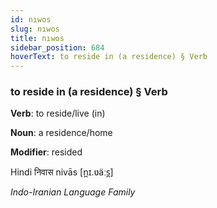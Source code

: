 ```yaml
---
id: nıwos
slug: nıwos
title: nıwos
sidebar_position: 684
hoverText: to reside in (a residence) § Verb
---
```


### to reside in (a residence) § Verb

**Verb**: to reside/live (in)

**Noun**: a residence/home

**Modifier**: resided

Hindi निवास nivās [n̪ɪ.ʋäːs̪]

*Indo-Iranian Language Family*